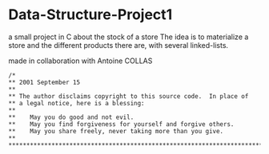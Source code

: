 # Data-Structure-Project1
a small project in C about the stock of a store
The idea is to materialize a store and the different products there are, with several linked-lists.

made in collaboration with Antoine COLLAS
```
/*
** 2001 September 15
**
** The author disclaims copyright to this source code.  In place of
** a legal notice, here is a blessing:
**
**    May you do good and not evil.
**    May you find forgiveness for yourself and forgive others.
**    May you share freely, never taking more than you give.
**
*************************************************************************
```
